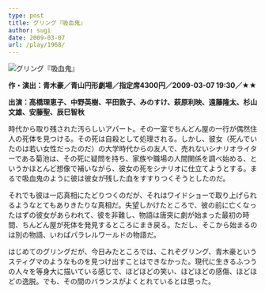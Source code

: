 ```yaml
---
type: post
title: グリング『吸血鬼』
author: sugi
date: 2009-03-07
url: /play/1968/
---
```

<img src="/images/play/20090307.jpg" alt="グリング『吸血鬼』" class="alignleft" />

**作・演出：青木豪／青山円形劇場／指定席4300円／2009-03-07 19:30／★★**

**出演：高橋理恵子、中野英樹、平田敦子、みのすけ、萩原利映、遠藤隆太、杉山文雄、安藤聖、辰巳智秋**

時代から取り残された汚らしいアパート。その一室でちんどん屋の一行が偶然住人の死体を見つける。その死は自殺として処理される。しかし、彼女（死んでいたのは若い女性だったのだ）の大学時代からの友人で、売れないシナリオライターである菊池は、その死に疑問を持ち、家族や職場の人間関係を調べ始める、というかほとんど想像で補いながら、彼女の死をシナリオに仕立てようとする。まるで吸血鬼のように彼は彼女が残した血をすすりつくそうとしたのだ。

それでも彼は一応真相にたどりつくのだが、それはワイドショーで取り上げられるようなとてもありきたりな真相だ。失望しかけたところで、彼の前に亡くなったはずの彼女があらわれて、彼を非難し、物語は唐突に劇が始まった最初の時間、ちんどん屋が死体を発見するところにまき戻る。ただし、そこから始まるのは別の物語、いわばパラレルワールドの物語だ。

はじめてのグリングだが、今日みたところでは、これぞグリング、青木豪というスティグマのようなものを見つけ出すことはできなかった。現代に生きるふつうの人々を等身大に描いている感じで、ほどほどの笑い、ほどほどの感傷、ほどほどの逸脱。でも、その間のバランスがよくとれているとは思った。
